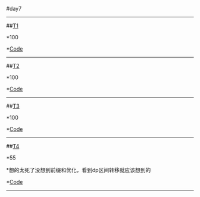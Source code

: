 #day7

***************************


##[T1](https://newoj.daimayuan.top/p/3902?tid=688372e5070b6f865140844c)

*100

*[Code](https://newoj.daimayuan.top/record/6885a22b070b6f86514774e3)



****************************

##[T2](https://newoj.daimayuan.top/p/3903?tid=688372e5070b6f865140844c)

*100

*[Code](https://newoj.daimayuan.top/record/68859ec5070b6f8651472f6c)


********************************

##[T3](https://newoj.daimayuan.top/p/3904?tid=688372e5070b6f865140844c)

*100

*[Code](https://newoj.daimayuan.top/record/688598c5070b6f865146ba35)


*******************************

##[T4](https://newoj.daimayuan.top/p/3905?tid=688372e5070b6f865140844c)

*55

*想的太死了没想到前缀和优化，看到dp区间转移就应该想到的

*[Code](https://newoj.daimayuan.top/record/6885ef51070b6f8651499cfc)


*********************************
